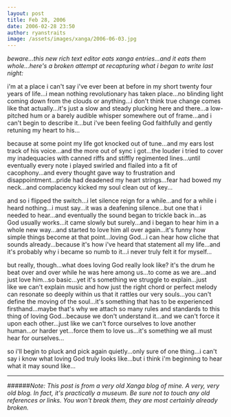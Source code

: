 ```yaml
---
layout: post
title: Feb 28, 2006
date: 2006-02-28 23:50
author: ryanstraits
image: /assets/images/xanga/2006-06-03.jpg
---
```


*beware...this new rich text editor eats xanga entries...and it eats them whole...here's a broken attempt at recapturing what i began to write last night:*

i'm at a place i can't say i've ever been at before in my short twenty four years of life...i mean nothing revolutionary has taken place...no blinding light coming down from the clouds or anything...i don't think true change comes like that actually...it's just a slow and steady plucking here and there...a low-pitched hum or a barely audible whisper somewhere out of frame...and i can't begin to describe it...but i've been feeling God faithfully and gently retuning my heart to his...

because at some point my life got knocked out of tune...and my ears lost track of his voice...and the more out of sync i got...the louder i tried to cover my inadequacies with canned riffs and stiffly regimented lines...until eventually every note i played swirled and flailed into a fit of cacophony...and every thought gave way to frustration and disappointment...pride had deadened my heart strings...fear had bowed my neck...and complacency kicked my soul clean out of key...

and so i flipped the switch...i let silence reign for a while...and for a while i heard nothing...i must say...it was a deafening silence...but one that i needed to hear...and eventually the sound began to trickle back in...as God usually works...it came slowly but surely...and i began to hear him in a whole new way...and started to love him all over again...it's funny how simple things become at that point...loving God...i can hear how cliche that sounds already...because it's how i've heard that statement all my life...and it's probably why i became so numb to it...i never truly felt it for myself...

but really, though...what does loving God really look like? it's the drum he beat over and over while he was here among us...to come as we are...and just love him...so basic...yet it's something we struggle to explain...just like we can't explain music and how just the right chord or perfect melody can resonate so deeply within us that it rattles our very souls...you can't define the moving of the soul...it's something that has to be experienced firsthand...maybe that's why we attach so many rules and standards to this thing of loving God...because we don't understand it...and we can't force it upon each other...just like we can't force ourselves to love another human...or harder yet...force them to love us...it's something we all must hear for ourselves...

so i'll begin to pluck and pick again quietly...only sure of one thing...i can't say i know what loving God truly looks like...but i think i'm beginning to hear what it may sound like...

---

######*Note: This post is from a very old Xanga blog of mine. A very, very old blog. In fact, it's practically a museum. Be sure not to touch any old references or links. You won't break them, they are most certainly already broken.*
